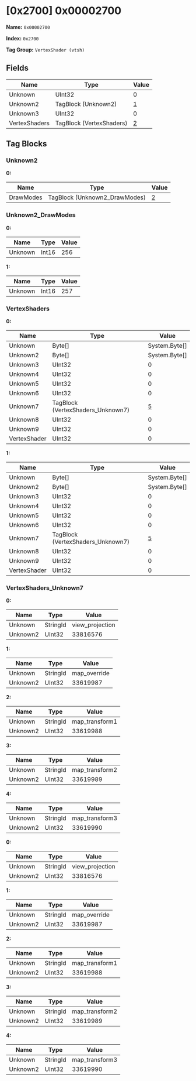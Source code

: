 # [0x2700] 0x00002700

**Name:** ```0x00002700```

**Index:** ```0x2700```

**Tag Group:** ```VertexShader (vtsh)```

## Fields

Name	| Type	| Value
---	|---	|---	|
Unknown	|UInt32	|0
Unknown2	|TagBlock (Unknown2)	|[1](#unknown2)
Unknown3	|UInt32	|0
VertexShaders	|TagBlock (VertexShaders)	|[2](#vertexshaders)


## Tag Blocks

### Unknown2

**0:**

Name	| Type	| Value
---	|---	|---	|
DrawModes	|TagBlock (Unknown2_DrawModes)	|[2](#unknown2_drawmodes)


### Unknown2_DrawModes

**0:**

Name	| Type	| Value
---	|---	|---	|
Unknown	|Int16	|256


**1:**

Name	| Type	| Value
---	|---	|---	|
Unknown	|Int16	|257


### VertexShaders

**0:**

Name	| Type	| Value
---	|---	|---	|
Unknown	|Byte[]	|System.Byte[]
Unknown2	|Byte[]	|System.Byte[]
Unknown3	|UInt32	|0
Unknown4	|UInt32	|0
Unknown5	|UInt32	|0
Unknown6	|UInt32	|0
Unknown7	|TagBlock (VertexShaders_Unknown7)	|[5](#vertexshaders_unknown7)
Unknown8	|UInt32	|0
Unknown9	|UInt32	|0
VertexShader	|UInt32	|0


**1:**

Name	| Type	| Value
---	|---	|---	|
Unknown	|Byte[]	|System.Byte[]
Unknown2	|Byte[]	|System.Byte[]
Unknown3	|UInt32	|0
Unknown4	|UInt32	|0
Unknown5	|UInt32	|0
Unknown6	|UInt32	|0
Unknown7	|TagBlock (VertexShaders_Unknown7)	|[5](#vertexshaders_unknown7)
Unknown8	|UInt32	|0
Unknown9	|UInt32	|0
VertexShader	|UInt32	|0


### VertexShaders_Unknown7

**0:**

Name	| Type	| Value
---	|---	|---	|
Unknown	|StringId	|view_projection
Unknown2	|UInt32	|33816576


**1:**

Name	| Type	| Value
---	|---	|---	|
Unknown	|StringId	|map_override
Unknown2	|UInt32	|33619987


**2:**

Name	| Type	| Value
---	|---	|---	|
Unknown	|StringId	|map_transform1
Unknown2	|UInt32	|33619988


**3:**

Name	| Type	| Value
---	|---	|---	|
Unknown	|StringId	|map_transform2
Unknown2	|UInt32	|33619989


**4:**

Name	| Type	| Value
---	|---	|---	|
Unknown	|StringId	|map_transform3
Unknown2	|UInt32	|33619990


**0:**

Name	| Type	| Value
---	|---	|---	|
Unknown	|StringId	|view_projection
Unknown2	|UInt32	|33816576


**1:**

Name	| Type	| Value
---	|---	|---	|
Unknown	|StringId	|map_override
Unknown2	|UInt32	|33619987


**2:**

Name	| Type	| Value
---	|---	|---	|
Unknown	|StringId	|map_transform1
Unknown2	|UInt32	|33619988


**3:**

Name	| Type	| Value
---	|---	|---	|
Unknown	|StringId	|map_transform2
Unknown2	|UInt32	|33619989


**4:**

Name	| Type	| Value
---	|---	|---	|
Unknown	|StringId	|map_transform3
Unknown2	|UInt32	|33619990


